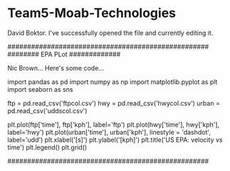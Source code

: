 # Team5-Moab-Technologies

David Boktor. I've successfully opened the file and currently editing it. 

###################################################
########      EPA PLot                #############

Nic Brown... Here's some code...

import pandas as pd
import numpy as np
import matplotlib.pyplot as plt
import seaborn as sns

ftp = pd.read_csv('ftpcol.csv')
hwy = pd.read_csv('hwycol.csv')
urban = pd.read_csv('uddscol.csv')

plt.plot(ftp['time'], ftp['kph'], label='ftp')
plt.plot(hwy['time'], hwy['kph'], label='hwy')
plt.plot(urban['time'], urban['kph'], linestyle = 'dashdot', label='udd')
plt.xlabel('[s]')
plt.ylabel('[kph]')
plt.title('US EPA: velocity vs time')
plt.legend()
plt.grid()

###################################################
